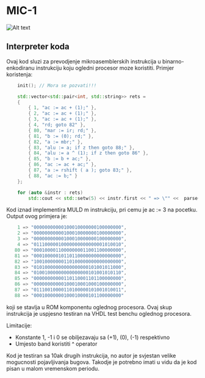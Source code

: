 # MIC-1

![Alt text](/80085.jpg?raw=true)

## Interpreter koda

Ovaj kod sluzi za prevodjenje mikroasemblerskih instrukcija u binarno-enkodiranu instrukciju koju ogledni procesor moze koristiti. 
Primjer koristenja:

```cpp
    init(); // Mora se pozvati!!!

    std::vector<std::pair<int, std::string>> rets =
    {
        { 1, "ac := ac + (1);" },
        { 2, "ac := ac + (1);" },
        { 3, "ac := ac + (1);" },
        { 4, "rd; goto 82" },
        { 80, "mar := ir; rd;" },
        { 81, "b := (0); rd;" },
        { 82, "a := mbr;" },
        { 83, "alu := a; if z then goto 88;" },
        { 84, "alu := a ^ (1); if z then goto 86" },
        { 85, "b := b + ac;" },
        { 86, "ac := ac + ac;" },
        { 87, "a := rshift ( a ); goto 83;" },
        { 88, "ac := b;" }
    };

    for (auto &instr : rets)
        std::cout << std::setw(5) << instr.first << " => \"" <<  parse(instr.second) << "\",\n";
```

Kod iznad implementira MULD m instrukciju, pri cemu je ac := 3 na pocetku. Output ovog primjera je:

```cpp
    1 => "00000000000100010000000100000000",
    2 => "00000000000100010000000100000000",
    3 => "00000000000100010000000100000000",
    4 => "01110000010000000000000001010010",
   80 => "00010000110000000011001100000000",
   81 => "00010000010110110000000000000000",
   82 => "10010000000110100000000000000000",
   83 => "01010000000000000000101001011000",
   84 => "01001000000000000000101001010110",
   85 => "00000000000110110001101100000000",
   86 => "00000000000100010001000100000000",
   87 => "01110010000110100000101001010011",
   88 => "00010000000100010000101100000000"
```
koji se stavlja u ROM komponentu oglednog procesora. Ovaj skup instrukcija je uspjesno testiran na VHDL test benchu oglednog procesora.

Limitacije:
* Konstante 1, -1 i 0 se obiljezavaju sa (+1), (0), (-1) respektivno
* Umjesto band koristiti ^ operator

Kod je testiran sa 10ak drugih instrukcija, no autor je svjestan velike mogucnosti pojavljivanja bugova. Takodje je potrebno imati u vidu da je kod
pisan u malom vremenskom periodu.
